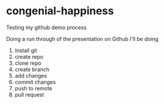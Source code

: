 # congenial-happiness
Testing my github demo process

Doing a run through of the presentation on Github I'll be doing

1. Install git
2. create repo
3. clone repo
4. create branch
5. add changes
6. commit changes
7. push to remote
8. pull request

